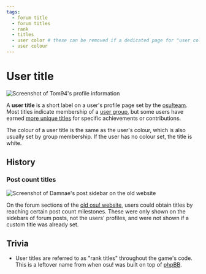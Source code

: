 ```yaml
---
tags:
  - forum title
  - forum titles
  - rank
  - titles
  - user color # these can be removed if a dedicated page for "user colour" is added
  - user colour
---
```


# User title

![Screenshot of Tom94's profile information](img/dev.png "The \"osu!dev\" title can be seen near the top of Tom94's profile.")

A **user title** is a short label on a user's profile page set by the [osu!team](/wiki/People/The_Team). Most titles indicate membership of a [user group](/wiki/People/The_Team#user-groups), but some users have earned [more unique titles](/wiki/People/Users_with_unique_titles) for specific achievements or contributions.

The colour of a user title is the same as the user's colour, which is also usually set by group membership. If the user has no colour set, the title is white.

## History

### Post count titles

![Screenshot of Damnae's post sidebar on the old website](img/star-shooter.png "The \"Star Shooter\" title sits above Damnae's post count.")

<!-- the bottom post on https://web.archive.org/web/20131107133826/https://osu.ppy.sh/forum/t/141240 -->

On the forum sections of the [old osu! website](https://old.ppy.sh)<!-- TODO: wiki page -->, users could obtain titles by reaching certain post count milestones. These were only shown on the sidebars of forum posts, not the users' profiles, and were not shown if a custom title was already set.

<!-- TODO: list all of the titles and their requirements -->

## Trivia

- User titles are referred to as "rank titles" throughout the game's code. This is a leftover name from when osu! was built on top of [phpBB](https://www.phpbb.com/).
